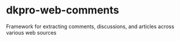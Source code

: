 # dkpro-web-comments
Framework for extracting comments, discussions, and articles across various web sources
